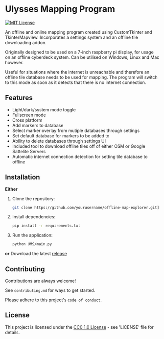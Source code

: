 # Ulysses Mapping Program
[![MIT License](https://img.shields.io/badge/License-MIT-green.svg)](https://choosealicense.com/licenses/mit/)

An offline and online mapping program created using CustomTkinter and TkinterMapview. Incorporates a settings system and an offline tile downloading addon. 

Originally designed to be used on a 7-inch raspberry pi display, for usage on an offline cyberdeck system. Can be utilised on Windows, Linux and Mac however.

Useful for situations where the internet is unreachable and therefore an offline tile database needs to be used for mapping. The program will switch to this mode as soon as it detects that there is no internet connection.
## Features

- Light/dark/system mode toggle
- Fullscreen mode
- Cross platform
- Add markers to database
- Select marker overlay from mutiple databases through settings
- Set default database for markers to be added to
- Ability to delete databases through settings UI
- Included tool to download offline tiles off of either OSM or Google Sattelite Servers
- Automatic internet connection detection for setting tile database to offline

## Installation
**Either**

1. Clone the repository:

   ```bash
   git clone https://github.com/yourusername/offline-map-explorer.git](https://github.com/sbenf999/Ulysses-Mapping-Program.git
   ```

2. Install dependencies:

   ```bash
   pip install -r requirements.txt
   ```

3. Run the application:

   ```bash
   python UMS/main.py
   ```
**or**
Download the latest [release](https://github.com/sbenf999/Ulysses-Mapping-Program/tags) 

## Contributing

Contributions are always welcome!

See `contributing.md` for ways to get started.

Please adhere to this project's `code of conduct`.


## License

This project is licensed under the [CC0 1.0 License](https://creativecommons.org/publicdomain/zero/1.0/legalcode.en) - see 'LICENSE' file for details.



